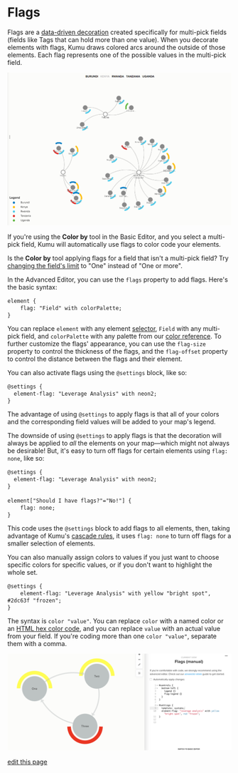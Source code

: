 # Flags

Flags are a [data-driven decoration](/guides/data-driven-decorations.html) created specifically for multi-pick fields (fields like Tags that can hold more than one value). When you decorate elements with flags, Kumu draws colored arcs around the outside of those elements. Each flag represents one of the possible values in the multi-pick field.

![Flags example](/images/flags-with-filter.png)

If you're using the **Color by** tool in the Basic Editor, and you select a multi-pick field, Kumu will automatically use flags to color code your elements.

<p class="alert alert-warning">
Is the <b>Color by</b> tool applying flags for a field that isn't a multi-pick field? Try <a class="alert-link" href="/guides/fields.md#customize-a-field">changing the field's limit</a> to "One" instead of "One or more".
</p>

In the Advanced Editor, you can use the `flags` property to add flags. Here's the basic syntax:

```
element {
    flag: "Field" with colorPalette;
}
```

You can replace `element` with any element [selector](/guides/selectors.md), `Field` with any multi-pick field, and `colorPalette` with any palette from our [color reference](/guides/color-reference.md). To further customize the flags' appearance, you can use the `flag-size` property to control the thickness of the flags, and the `flag-offset` property to control the distance between the flags and their element.

You can also activate flags using the `@settings` block, like so:

```
@settings {
  element-flag: "Leverage Analysis" with neon2;
}
```

The advantage of using `@settings` to apply flags is that all of your colors and the corresponding field values will be added to your map's legend.

The downside of using `@settings` to apply flags is that the decoration will always be applied to *all* the elements on your map—which might not always be desirable! But, it's easy to turn off flags for certain elements using `flag: none`, like so:

```
@settings {
  element-flag: "Leverage Analysis" with neon2;
}

element["Should I have flags?"="No!"] {
    flag: none;
}
```

This code uses the `@settings` block to add flags to all elements, then, taking advantage of Kumu's [cascade rules](#cascading-decorations), it uses `flag: none` to turn off flags for a smaller selection of elements.

You can also manually assign colors to values if you just want to choose specific colors for specific values, or if you don't want to highlight the whole set.

```
@settings {
    element-flag: "Leverage Analysis" with yellow "bright spot", #2dc63f "frozen";
}
```

The syntax is `color "value"`. You can replace `color` with a named color or an [HTML hex color code](https://www.w3schools.com/colors/colors_hexadecimal.asp), and you can replace `value` with an actual value from your field. If you're coding more than one `color "value"`, separate them with a comma.

<img src="../images/flags-manual.png" alt="flag decorations">

<span class="edit-link"><a href="https://github.com/kumu/docs/blob/master/guides/flags.md" target="_blank"><i class="fa fa-github"></i> edit this page</a></span>
